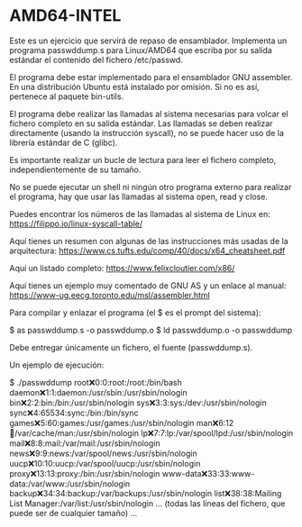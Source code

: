 # AMD64-INTEL

Este es un ejercicio que servirá de repaso de ensamblador. Implementa un programa passwddump.s  para Linux/AMD64 que escriba por su salida estándar el contenido del fichero /etc/passwd.

El programa debe estar implementado para el ensamblador GNU assembler. En una distribución Ubuntu está instalado por omisión. Si no es así, pertenece al paquete bin-utils.

El programa debe realizar las llamadas al sistema necesarias para volcar el fichero completo en su salida estándar. Las llamadas se deben realizar directamente (usando la instrucción syscall), no se puede hacer uso de la librería estándar de C (glibc).

Es importante realizar un bucle de lectura para leer el fichero completo, independientemente de su tamaño.

No se puede ejecutar un shell ni ningún otro programa externo para realizar el programa, hay que usar las llamadas al sistema open, read y close.

Puedes encontrar los números de las llamadas al sistema de Linux en: https://filippo.io/linux-syscall-table/

Aquí tienes un resumen con algunas de las instrucciones más usadas de la arquitectura: https://www.cs.tufts.edu/comp/40/docs/x64_cheatsheet.pdf

Aquí un listado completo: https://www.felixcloutier.com/x86/

Aquí tienes un ejemplo muy comentado de GNU AS y un enlace al manual: https://www-ug.eecg.toronto.edu/msl/assembler.html

Para compilar y enlazar el programa (el $ es el prompt del sistema):

$ as passwddump.s -o passwddump.o
$ ld passwddump.o -o passwddump



Debe entregar únicamente un fichero, el fuente  (passwddump.s).

Un ejemplo de ejecución:

$ ./passwddump
root:x:0:0:root:/root:/bin/bash
daemon:x:1:1:daemon:/usr/sbin:/usr/sbin/nologin
bin:x:2:2:bin:/bin:/usr/sbin/nologin
sys:x:3:3:sys:/dev:/usr/sbin/nologin
sync:x:4:65534:sync:/bin:/bin/sync
games:x:5:60:games:/usr/games:/usr/sbin/nologin
man:x:6:12:man:/var/cache/man:/usr/sbin/nologin
lp:x:7:7:lp:/var/spool/lpd:/usr/sbin/nologin
mail:x:8:8:mail:/var/mail:/usr/sbin/nologin
news:x:9:9:news:/var/spool/news:/usr/sbin/nologin
uucp:x:10:10:uucp:/var/spool/uucp:/usr/sbin/nologin
proxy:x:13:13:proxy:/bin:/usr/sbin/nologin
www-data:x:33:33:www-data:/var/www:/usr/sbin/nologin
backup:x:34:34:backup:/var/backups:/usr/sbin/nologin
list:x:38:38:Mailing List Manager:/var/list:/usr/sbin/nologin
... (todas las líneas del fichero, que puede ser de cualquier tamaño) ...
